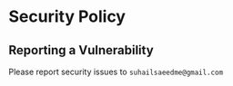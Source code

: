 # Security Policy

## Reporting a Vulnerability

Please report security issues to `suhailsaeedme@gmail.com`
